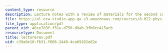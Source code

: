 ```yaml
---
content_type: resource
description: Lecture notes with a review of materials for the second course exam.
file: https://ol-ocw-studio-app-qa.s3.amazonaws.com/courses/8-022-physics-ii-electricity-and-magnetism-fall-2006/c39a0e10fb31f08624494ca69102e82e_lecturerev.pdf
file_type: application/pdf
parent_uid: 40ce783f-f31e-d750-d8ab-3fb0cc415acb
resourcetype: Document
title: lecturerev.pdf
uid: c39a0e10-fb31-f086-2449-4ca69102e82e
---
```


